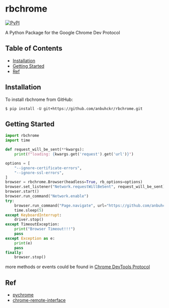 # rbchrome

[![PyPI](https://img.shields.io/pypi/pyversions/pyppeteer.svg)](https://github.com/anbuhckr/rbchrome)

A Python Package for the Google Chrome Dev Protocol

## Table of Contents

* [Installation](#installation)
* [Getting Started](#getting-started)
* [Ref](#ref)


## Installation

To install rbchrome from GitHub:

```
$ pip install -U git+https://github.com/anbuhckr/rbchrome.git
```

## Getting Started

``` python
import rbchrome
import time

def request_will_be_sent(**kwargs):
    print(f"loading: {kwargs.get('request').get('url')}")

options = [
    "--ignore-certificate-errors",
    "--ignore-ssl-errors",
]
browser = rbchrome.Browser(headless=True, rb_options=options)
browser.set_listener("Network.requestWillBeSent", request_will_be_sent)
browser.start()
browser.run_command("Network.enable")
try:
    browser.run_command("Page.navigate", url="https://github.com/anbuhckr/rbchrome", _timeout=10)
    time.sleep(5)
except KeyboardInterrupt:
    driver.stop()
except TimeoutException:
    print("Browser Timeout!!!")
    pass
except Exception as e:
    print(e)
    pass
finally:
    browser.stop()
```

more methods or events could be found in
[Chrome DevTools Protocol](https://chromedevtools.github.io/devtools-protocol/tot/)


## Ref

* [pychrome](https://github.com/fate0/pychrome/)
* [chrome-remote-interface](https://github.com/cyrus-and/chrome-remote-interface/)
